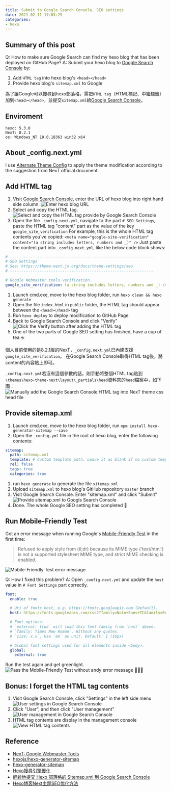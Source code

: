 ```yaml
---
title: Submit to Google Search Console, SEO settings
date: 2021-02-11 17:03:29
categories:
- hexo
---
```


## Summary of this post
Q: How to make sure Google Search can find my hexo blog that has been deployed on GitHub Page?
A: Submit your hexo blog to [Google Search Console](https://search.google.com/search-console/welcome) by:
1. Add `HTML tag` into hexo blog's `<head></head>`
2. Provide hexo blog's `sitemap.xml` to Google

為了讓Google可以搜尋到hexo部落格，需把`HTML tag`（HTML標記、中繼標籤）加到`<head></head>`，並提交`sitemap.xml`給[Google Search Console](https://search.google.com/search-console/welcome)。


## Enviroment
```
hexo: 5.3.0
NexT: 8.2.1
os: Windows_NT 10.0.18363 win32 x64
```

## About _config.next.yml
I use [Alternate Theme Config](https://theme-next.js.org/docs/getting-started/configuration.html#config-name-yml) to apply the theme modification according to the suggestion from NexT official document.


## Add HTML tag
1. Visit [Google Search Console](https://search.google.com/search-console/welcome), enter the URL of hexo blog into right hand side column.
![Enter hexo blog URL](Enter-hexo-blog-URL-to-Google-Search-Console.png)
1. Select and copy the HTML tag.
![Select and copy the HTML tag provide by Google Search Console](Copy-HTML-tag.png)
1. Open the file `_config.next.yml`, navigate to the part `# SEO Settings`, paste the HTML tag "content" part as the value of the key `google_site_verification`
For example, this is the whole HTML tag contents you've copied:
`<meta name="google-site-verification" content="(a string includes letters, numbers and _)" />`
Just paste the content part into `_config.next.yml`, like the below code block shows:
```YAML
# ---------------------------------------------------------------
# SEO Settings
# See: https://theme-next.js.org/docs/theme-settings/seo
# ---------------------------------------------------------------

# Google Webmaster tools verification.
google_site_verification: (a string includes letters, numbers and _) />
```
1. Launch cmd.exe, move to the hexo blog folder, run `hexo clean && hexo generate`
1. Open the file `index.html` in `public` folder, the HTML tag should appear between the `<head></head>` tag
1. Run `hexo deploy` to deploy modification to GitHub Page
1. Back to Google Search Console and click "Verify"
![Click the Verify button after adding the HTML tag](Verify-hexo-blog-after-adding-HTML-tag.png)
1. One of the two parts of Google SEO setting has finished, have a cup of tea ☕

個人目前使用的是8.2.1版的NexT，`_config.next.yml`已內建支援`google_site_verification`。
在Google Search Console取得HTML tag後，將content的內容貼上即可。

`_config.next.yml`若沒有這個參數的話，則手動將整個HTML tag貼到`\themes\hexo-theme-next\layout\_partials\head`資料夾的`head`檔案中，如下圖：
![Manually add the Google Search Console HTML tag into NexT theme css head file](Manually-add-HTML-tag-to-NexT-theme.png)


## Provide sitemap.xml
1. Launch cmd.exe, move to the hexo blog folder, run `npm install hexo-generator-sitemap --save`
1. Open the `_config.yml` file in the root of hexo blog, enter the following contents:
```YAML
sitemap:
  path: sitemap.xml
  template: # Custom template path. Leave it as blank if no custom template is used
  rel: false
  tags: true
  categories: true
```
1. run `hexo generate` to generate the file `sitemap.xml`
1. Upload `sitemap.xml` to hexo blog's GitHub repository `master` branch
1. Visit Google Search Console. Enter "sitemap.xml" and click "Submit"
![Provide sitemap.xml to Googls Search Console](Submit-sitemap.png)
1. Done. The whole Google SEO setting has completed 🎉


## Run Mobile-Friendly Test

Got an error message when running Google's [Mobile-Friendly Test](https://search.google.com/test/mobile-friendly) in the first time:
> Refused to apply style from (tl;dr) because its MIME type ('text/html') is not a supported stylesheet MIME type, and strict MIME checking is enabled.

![Mobile-Friendly Test error message](Mobile-Friendly-Test-error-message.png)

Q: How I fixed this problem?
A: Open `_config.next.yml` and update the `host` value in `# Font Settings` part correctly.
```YAML
font:
  enable: true

  # Uri of fonts host, e.g. https://fonts.googleapis.com (Default).
  host: https://fonts.googleapis.com/css2?family=Noto+Sans+TC&family=Roboto&display=swap

  # Font options:
  # `external: true` will load this font family from `host` above.
  # `family: Times New Roman`. Without any quotes.
  # `size: x.x`. Use `em` as unit. Default: 1 (16px)

  # Global font settings used for all elements inside <body>.
  global:
    external: true
```
Run the test again and get greenlight.
![Pass the Mobile-Friendly Test without andy error message](Pass-Mobile-Friendly-Test.png)
🎉🎉🎉


## Bonus: I forget the HTML tag contents
1. Visit Google Search Console, click "Settings" in the left side menu
![User settings in Google Search Console](User-setting.png)
1. Click "User", and then click "User management"
![User management in Google Search Console](User-setting-user-management.png)
1. HTML tag contents are display in the management console
![View HTML tag contents](View-HTML-tag-contents.png)


## Reference
- [NexT: Google Webmaster Tools](https://theme-next.js.org/docs/theme-settings/seo#Google-Webmaster-Tools)
- [hexojs/hexo-generator-sitemap](https://github.com/hexojs/hexo-generator-sitemap)
- [hexo-generator-sitemap](https://brooke01.github.io/tecblog/2020/04/26/hexo-generator-sitemap/)
- [Hexo搜尋引擎優化](https://hsiangfeng.github.io/hexo/20190514/2072033203/)
- [輕鬆地提交 Hexo 部落格的 Sitemap.xml 到 Google Search Console](https://askie.today/upload-sitemap-google-search-console-seo-hexo-blog/)
- [Hexo博客Next主题SEO优化方法](https://hoxis.github.io/Hexo+Next%20SEO%E4%BC%98%E5%8C%96.html)